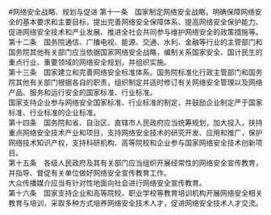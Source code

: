 #网络安全战略、规划与促进 
第十一条　国家制定网络安全战略，明确保障网络安全的基本要求和主要目标，提出完善网络安全保障体系、提高网络安全保护能力、促进网络安全技术和产业发展、推进全社会共同参与维护网络安全的政策措施等。<br/>
第十二条　国务院通信、广播电视、能源、交通、水利、金融等行业的主管部门和国务院其他有关部门应当依据国家网络安全战略，编制关系国家安全、国计民生的重点行业、重要领域的网络安全规划，并组织实施。<br/>
第十三条　国家建立和完善网络安全标准体系。国务院标准化行政主管部门和国务院其他有关部门根据各自的职责，组织制定并适时修订有关网络安全管理以及网络产品、服务和运行安全的国家标准、行业标准。<br/>
国家支持企业参与网络安全国家标准、行业标准的制定，并鼓励企业制定严于国家标准、行业标准的企业标准。<br/>
第十四条　国务院和省、自治区、直辖市人民政府应当统筹规划，加大投入，扶持重点网络安全技术产业和项目，支持网络安全技术的研究开发、应用和推广，保护网络技术知识产权，支持科研机构、高等院校和企业参与国家网络安全技术创新项目。<br/>
第十五条　各级人民政府及其有关部门应当组织开展经常性的网络安全宣传教育，并指导、督促有关单位做好网络安全宣传教育工作。<br/>
大众传播媒介应当有针对性地面向社会进行网络安全宣传教育。<br/>
第十六条　国家支持企业和高等院校、职业学校等教育培训机构开展网络安全相关教育与培训，采取多种方式培养网络安全技术人才，促进网络安全技术人才交流。<br/>
